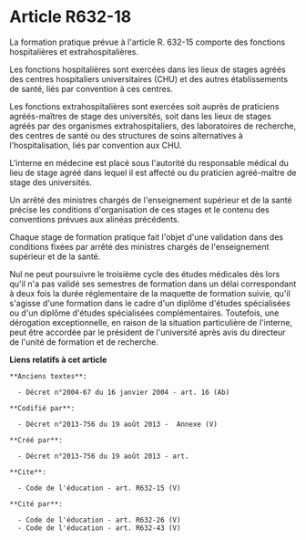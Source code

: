 # Article R632-18

La formation pratique prévue à l'article R. 632-15 comporte des fonctions hospitalières et extrahospitalières. 

Les fonctions hospitalières sont exercées dans les lieux de stages agréés des centres hospitaliers universitaires (CHU) et
des autres établissements de santé, liés par convention à ces centres. 

Les fonctions extrahospitalières sont exercées soit auprès de praticiens agréés-maîtres de stage des universités, soit dans
les lieux de stages agréés par des organismes extrahospitaliers, des laboratoires de recherche, des centres de santé ou des
structures de soins alternatives à l'hospitalisation, liés par convention aux CHU. 

L'interne en médecine est placé sous l'autorité du responsable médical du lieu de stage agréé dans lequel il est affecté ou
du praticien agréé-maître de stage des universités. 

Un arrêté des ministres chargés de l'enseignement supérieur et de la santé précise les conditions d'organisation de ces
stages et le contenu des conventions prévues aux alinéas précédents. 

Chaque stage de formation pratique fait l'objet d'une validation dans des conditions fixées par arrêté des ministres chargés
de l'enseignement supérieur et de la santé. 

Nul ne peut poursuivre le troisième cycle des études médicales dès lors qu'il n'a pas validé ses semestres de formation dans
un délai correspondant à deux fois la durée réglementaire de la maquette de formation suivie, qu'il s'agisse d'une formation
dans le cadre d'un diplôme d'études spécialisées ou d'un diplôme d'études spécialisées complémentaires. Toutefois, une
dérogation exceptionnelle, en raison de la situation particulière de l'interne, peut être accordée par le président de
l'université après avis du directeur de l'unité de formation et de recherche.

**Liens relatifs à cet article**

	**Anciens textes**:

	  - Décret n°2004-67 du 16 janvier 2004 - art. 16 (Ab)

	**Codifié par**:

	  - Décret n°2013-756 du 19 août 2013 -  Annexe (V)

	**Créé par**:

	  - Décret n°2013-756 du 19 août 2013 - art.

	**Cite**:

	  - Code de l'éducation - art. R632-15 (V)

	**Cité par**:

	  - Code de l'éducation - art. R632-26 (V)
	  - Code de l'éducation - art. R632-43 (V)
